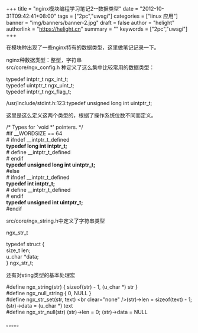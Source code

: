 +++
title = "nginx模块编程学习笔记2--数据类型"
date = "2012-10-31T09:42:41+08:00"
tags = ["2pc","uwsgi"]
categories = ["linux 应用"]
banner = "img/banners/banner-2.jpg"
draft = false
author = "helight"
authorlink = "https://helight.cn"
summary = ""
keywords = ["2pc","uwsgi"]
+++

在模块种出现了一些nginx特有的数据类型，这里做笔记记录一下。
<div></div>
<div>nginx种数据类型：整型，字符串</div>
<div>src/core/ngx_config.h 种定义了这么集中比较常用的数据类型：</div>
<div>

typedef intptr_t ngx_int_t;<br clear="none" />typedef uintptr_t ngx_uint_t;<br clear="none" />typedef intptr_t ngx_flag_t;

/usr/include/stdint.h:123:typedef unsigned long int uintptr_t;

这里是这么定义这两个类型的，根据了操作系统位数不同而定义。

/* Types for `void *' pointers. */<br clear="none" />#if __WORDSIZE == 64<br clear="none" /># ifndef __intptr_t_defined<br clear="none" /><strong>typedef long int intptr_t;</strong><br clear="none" /># define __intptr_t_defined<br clear="none" /># endif<br clear="none" /><strong>typedef unsigned long int uintptr_t;</strong><br clear="none" />#else<br clear="none" /># ifndef __intptr_t_defined<br clear="none" /><strong>typedef int intptr_t;</strong><br clear="none" /># define __intptr_t_defined<br clear="none" /># endif<br clear="none" /><strong>typedef unsigned int uintptr_t;</strong><br clear="none" />#endif

src/core/ngx_string.h中定义了字符串类型

ngx_str_t

typedef struct {<br clear="none" />size_t len;<br clear="none" />u_char *data; <br clear="none" />} ngx_str_t;

还有对sting类型的基本处理宏

#define ngx_string(str) { sizeof(str) - 1, (u_char *) str }<br clear="none" />#define ngx_null_string { 0, NULL }<br clear="none" />#define ngx_str_set(str, text) \<br clear="none" />(str)-&gt;len = sizeof(text) - 1; (str)-&gt;data = (u_char *) text<br clear="none" />#define ngx_str_null(str) (str)-&gt;len = 0; (str)-&gt;data = NULL

。。。。。

</div>